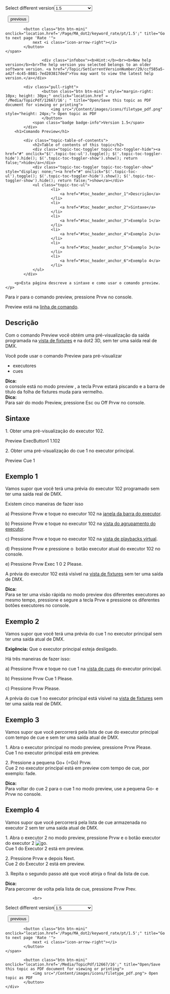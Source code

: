 
<div class="topic-navigation">

<div class="pull-right">
	<span class="pull-left">


<div class="pull-left">
<form action="/Topic/SetCurrentVersionNumber" class="form-inline" id="frmTagSelector" method="post">	<span class="form-mini">
		<div class="input-prepend"><span class="add-on">Select different version</span><select autocomplete="off" id="versionNumberId" name="versionNumberId" onchange="$(this).closest('#frmTagSelector').submit();" style="width: 120px;"><option value="">- latest -</option>
<option value="3">1.1</option>
<option value="7">1.2</option>
<option value="12">1.3</option>
<option selected="selected" value="16">1.5</option>
<option value="29">1.9</option>
</select></div>
		<input data-val="true" data-val-number="The field Int32 must be a number." data-val-required="The Int32 field is required." id="ProductId" name="ProductId" type="hidden" value="7">
		<input id="CurrentGuid" name="CurrentGuid" type="hidden" value="ccf585a5-a42f-4c45-8881-7ed203817ded">
	</span>
</form></div>&nbsp;	</span>
	<span class="pull-right" style="white-space: nowrap;">
			<button class="btn btn-mini" onclick="location.href='/Page/MA_dot2/keyword_presettype/pt/1.5'; " title="Go to previous page 'PresetType'">
				<i class="icon-arrow-left"></i> previous
			</button>

			<button class="btn btn-mini" onclick="location.href='/Page/MA_dot2/keyword_rate/pt/1.5';" title="Go to next page 'Rate '">
				next <i class="icon-arrow-right"></i> 
			</button>
	</span>
</div>
<div class="clear-fix" style="margin-bottom: 10px"></div>
</div>

					<div class="infobox"><b>Hint:</b><br><b>New help version</b><br>The help version you selected belongs to an older software version. <a href="/Topic/SetCurrentVersionNumber/29/ccf585a5-a42f-4c45-8881-7ed203817ded">You may want to view the latest help version.</a></div>

			<div class="pull-right">
					<button class="btn btn-mini" style="margin-right: 10px; height: 30px;" onclick="location.href = '/Media/TopicPdf/12667/16'; " title="Open/Save this topic as PDF document for viewing or printing">
						<img src="/Content/images/icons/filetype_pdf.png" style="height: 24px;"> Open topic as PDF
					</button>
				<span class="badge badge-info">Version 1.5</span>
			</div>
		<h1>Comando Preview</h1>

			<div class="topic-table-of-contents">
				<h2>Table of contents of this topic</h2>
				<div class="topic-toc-toggler topic-toc-toggler-hide"><a href="#" onclick="$('.topic-toc-ul').toggle(); $('.topic-toc-toggler-hide').hide(); $('.topic-toc-toggler-show').show(); return false;">hide</a></div>
				<div class="topic-toc-toggler topic-toc-toggler-show" style="display: none;"><a href="#" onclick="$('.topic-toc-ul').toggle(); $('.topic-toc-toggler-hide').show(); $('.topic-toc-toggler-show').hide(); return false;">show</a></div>
				<ul class="topic-toc-ul">
						<li>
							<a href="#toc_header_anchor_1">Descrição</a>
						</li>
						<li>
							<a href="#toc_header_anchor_2">Sintaxe</a>
						</li>
						<li>
							<a href="#toc_header_anchor_3">Exemplo 1</a>
						</li>
						<li>
							<a href="#toc_header_anchor_4">Exemplo 2</a>
						</li>
						<li>
							<a href="#toc_header_anchor_5">Exemplo 3</a>
						</li>
						<li>
							<a href="#toc_header_anchor_6">Exemplo 4</a>
						</li>
				</ul>
			</div>

		<p>Esta página descreve a sintaxe e como usar o comando preview.</p>

<p>Para ir para o comando preview, pressione&nbsp;<span class="hardkey">Prvw</span>&nbsp;no&nbsp;console.</p>

<p>Preview&nbsp;está na&nbsp;<a href="/Topic/330c5d26-3bcd-4d9c-a448-d89cc7a6d5f1">linha de comando</a>.</p>

<a name="toc_header_anchor_1" id="toc_header_anchor_1" class="topic-toc-item"></a><h2>Descrição</h2>

<p>Com o comando Preview&nbsp;você obtém&nbsp;uma pré-visualização da saída programada na&nbsp;<a href="/Topic/989f0b88-de3d-4818-8c0b-a69fa90b2106">vista de fixtures</a>&nbsp;e na dot2 3D, sem ter uma saída real de DMX.</p>

<p>Você pode usar o comando Preview para pré-visualizar</p>

<ul>
	<li>executores</li>
	<li>cues</li>
</ul>

<div class="tip"><strong>Dica:</strong><br>
o console está no modo&nbsp;preview , a tecla&nbsp;<span class="hardkey">Prvw</span>&nbsp;estará piscando e a barra de título da folha de fixtures muda para vermelho.</div>

<div class="tip"><strong>Dica:</strong><br>
Para sair do modo Preview, pressione&nbsp;<span class="hardkey">Esc</span> ou&nbsp;<span class="hardkey">Off</span> <span class="hardkey">Prvw</span>&nbsp;no&nbsp;console.</div>

<a name="toc_header_anchor_2" id="toc_header_anchor_2" class="topic-toc-item"></a><h2>Sintaxe</h2>

<p>1. Obter uma pré-visualização do&nbsp;executor 102.</p>

<div class="cl_input">Preview ExecButton1 1.102</div>

<p>2. Obter uma pré-visualização do cue 1 no executor principal.</p>

<div class="cl_input">Preview Cue 1</div>

<a name="toc_header_anchor_3" id="toc_header_anchor_3" class="topic-toc-item"></a><h2>Exemplo 1</h2>

<p>Vamos supor que você terá uma prévia do executor 102 programado sem ter uma saída real de&nbsp;DMX.</p>

<p>Existem cinco maneiras de fazer isso</p>

<p>a) Pressione&nbsp;<span class="hardkey">Prvw</span>&nbsp;e toque no&nbsp;executor 102 na&nbsp;<a href="/Topic/d8ca000e-cf13-448d-ac3e-129272e731d8">janela da barra do executor</a>.</p>

<p>b) Pressione&nbsp;<span class="hardkey">Prvw</span> e toque no&nbsp;executor 102 na​ <a href="/Topic/c1cec312-0cbe-4824-aa2a-1b23a81f9d9f">vista do agrupamento do executor</a>.</p>

<p>c) Pressione&nbsp;<span class="hardkey">Prvw</span> e toque no&nbsp;executor 102 na​ <a href="/Topic/1e6e8a74-a73d-48b7-bd99-458248dc9a87">vista de playbacks virtual</a>.</p>

<p>d) Pressione&nbsp;<span class="hardkey">Prvw</span>&nbsp;e pressione o &nbsp;<span class="hardkey">botão executor</span>&nbsp;atual do executor 102 no console.</p>

<p>e) Pressione&nbsp;<span class="hardkey">Prvw</span> <span class="hardkey">Exec</span> <span class="hardkey">1</span> <span class="hardkey">0</span> <span class="hardkey">2</span> <span class="hardkey">Please</span>.</p>

<p>A prévia do executor 102 está visível na&nbsp;<a href="/Topic/989f0b88-de3d-4818-8c0b-a69fa90b2106">vista de fixtures</a> sem ter uma saída de&nbsp;DMX.</p>

<div class="tip"><strong>Dica:</strong><br>
Para se ter uma visão rápida no modo preview dos diferentes executores ao mesmo tempo, pressione e segure a tecla <span class="hardkey">Prvw</span> e pressione os diferentes <span class="hardkey">botões executores</span> no console.</div>

<a name="toc_header_anchor_4" id="toc_header_anchor_4" class="topic-toc-item"></a><h2>Exemplo 2</h2>

<p>Vamos supor que você terá uma prévia do cue 1 no executor principal sem ter uma saída atual de DMX​.</p>

<p><strong>Exigência:</strong>&nbsp;Que o executor principal esteja desligado.</p>

<p>Há três maneiras de fazer isso:</p>

<p>a) Pressione&nbsp;<span class="hardkey">Prvw</span>&nbsp;e toque no cue 1 na&nbsp;<a href="/Topic/b8ab1bbb-182d-41d6-9a1e-52f5267922c7">vista de cues</a>&nbsp;do executor principal.</p>

<p>b) Pressione&nbsp;<span class="hardkey">Prvw</span> <span class="hardkey">Cue</span> <span class="hardkey">1</span> <span class="hardkey">Please</span>.</p>

<p>c) Pressione&nbsp;<span class="hardkey">Prvw</span> <span class="hardkey">Please</span>.</p>

<p>A prévia do cue 1 no executor principal está visível na&nbsp;<a href="/Topic/989f0b88-de3d-4818-8c0b-a69fa90b2106">vista de fixtures</a> sem ter uma saída real de DMX.​</p>

<a name="toc_header_anchor_5" id="toc_header_anchor_5" class="topic-toc-item"></a><h2>Exemplo 3</h2>

<p>Vamos supor que você percorrerá pela lista de cue do executor principal com tempo de cue e sem ter uma saída atual de DMX.</p>

<p>1. Abra o executor principal no modo preview, pressione​ <span class="hardkey">Prvw</span> <span class="hardkey">Please</span>.<br>
Cue&nbsp;1&nbsp;no executor principal está em&nbsp;preview.</p>

<p>2. Pressione a pequena​ <span class="hardkey">Go+</span> (=Go) <span class="hardkey">Prvw</span>.<br>
Cue&nbsp;2&nbsp;no executor principal está em&nbsp;preview com tempo de cue, por exemplo: fade.</p>

<div class="tip"><strong>Dica:</strong><br>
Para voltar do cue 2 para o cue 1 no modo preview, use a pequen​a <span class="hardkey">Go-</span> e <span class="hardkey">Prvw</span>&nbsp;no&nbsp;console.</div>

<a name="toc_header_anchor_6" id="toc_header_anchor_6" class="topic-toc-item"></a><h2>Exemplo 4</h2>

<p>Vamos supor que você percorrerá pela lista de&nbsp;cue&nbsp;armazenada no executor 2 sem ter uma saída atual de&nbsp;DMX.</p>

<p>1. Abra o&nbsp;executor 2&nbsp;no modo&nbsp;preview,&nbsp;pressione​ <span class="hardkey">Prvw</span> e o botão executor do executor 2​ <img alt="go" src="/Media/Mlg/go_1.png">.<br>
Cue&nbsp;1&nbsp;do&nbsp;Executor 2 está em&nbsp;preview.</p>

<p>2. Pressione&nbsp;<span class="hardkey">Prvw</span>&nbsp;e depois&nbsp;<span class="hardkey">Next</span>.<br>
Cue&nbsp;2&nbsp;do&nbsp;Executor 2 está em preview.</p>

<p>3. Repita o segundo passo até que você atinja o final da lista de cue.</p>

<div class="tip"><strong>Dica:</strong><br>
Para percorrer de volta pela lista de cue,&nbsp;pressione​ <span class="hardkey">Prvw</span> <span class="hardkey">Prev</span>.</div>


				<br>
<div class="topic-navigation">

<div class="pull-right">
	<span class="pull-left">


<div class="pull-left">
<form action="/Topic/SetCurrentVersionNumber" class="form-inline" id="frmTagSelector" method="post">	<span class="form-mini">
		<div class="input-prepend"><span class="add-on">Select different version</span><select autocomplete="off" id="versionNumberId" name="versionNumberId" onchange="$(this).closest('#frmTagSelector').submit();" style="width: 120px;"><option value="">- latest -</option>
<option value="3">1.1</option>
<option value="7">1.2</option>
<option value="12">1.3</option>
<option selected="selected" value="16">1.5</option>
<option value="29">1.9</option>
</select></div>
		<input data-val="true" data-val-number="The field Int32 must be a number." data-val-required="The Int32 field is required." id="ProductId" name="ProductId" type="hidden" value="7">
		<input id="CurrentGuid" name="CurrentGuid" type="hidden" value="ccf585a5-a42f-4c45-8881-7ed203817ded">
	</span>
</form></div>&nbsp;	</span>
	<span class="pull-right" style="white-space: nowrap;">
			<button class="btn btn-mini" onclick="location.href='/Page/MA_dot2/keyword_presettype/pt/1.5'; " title="Go to previous page 'PresetType'">
				<i class="icon-arrow-left"></i> previous
			</button>

			<button class="btn btn-mini" onclick="location.href='/Page/MA_dot2/keyword_rate/pt/1.5';" title="Go to next page 'Rate '">
				next <i class="icon-arrow-right"></i> 
			</button>
	</span>
</div>
	<div class="clear-fix"></div>
	<div class="pull-right">
	
			<button class="btn btn-mini" onclick="location.href='/Media/TopicPdf/12667/16';" title="Open/Save this topic as PDF document for viewing or printing">
				<img src="/Content/images/icons/filetype_pdf.png"> Open topic as PDF
			</button>
	</div>
<div class="clear-fix" style="margin-bottom: 10px"></div>
</div>

	